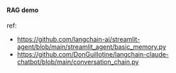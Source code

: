 #### RAG demo  
ref: 
- https://github.com/langchain-ai/streamlit-agent/blob/main/streamlit_agent/basic_memory.py  
- https://github.com/DonGuillotine/langchain-claude-chatbot/blob/main/conversation_chain.py  
